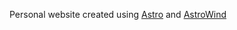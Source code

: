 Personal website created using [Astro](https://astro.build) and [AstroWind](https://astrowind.vercel.app)